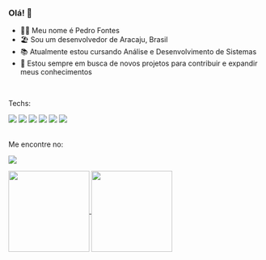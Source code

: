 ### Olá! 👋

- 👨‍💻 Meu nome é Pedro Fontes 
- 🏖️ Sou um desenvolvedor de Aracaju, Brasil
- 📚 Atualmente estou cursando Análise e Desenvolvimento de Sistemas  
- 🚀 Estou sempre em busca de novos projetos para contribuir e expandir meus conhecimentos
<br>


Techs:

<div> <img src="https://img.shields.io/badge/HTML5-E34F26?style=for-the-badge&logo=html5&logoColor=white" /> <img src="https://img.shields.io/badge/CSS3-1572B6?style=for-the-badge&logo=css3&logoColor=white" /> <img src="https://img.shields.io/badge/JavaScript-323330?style=for-the-badge&logo=javascript&logoColor=F7DF1E" /> <img src="https://img.shields.io/badge/typescript-%23007ACC.svg?style=for-the-badge&logo=typescript&logoColor=white"> <img src="https://img.shields.io/badge/React-20232A?style=for-the-badge&logo=react&logoColor=61DAFB" /> <img src="https://img.shields.io/badge/node.js-6DA55F?style=for-the-badge&logo=node.js&logoColor=white" /> </div> </div>
<br>


Me encontre no:

<a href="https://linkedin.com/in/fontespedro"><img src="https://img.shields.io/badge/LinkedIn-0077B5?style=for-the-badge&logo=linkedin&logoColor=white"/></a>

<a href="https://github.com/anuraghazra/github-readme-stats">
  <img align="center" src="https://github-readme-stats.vercel.app/api?username=pedrofnts&show_icons=true&theme=radical" height="160" />
</a>
<a href="https://github.com/anuraghazra/convoychat">
  <img align="center" src="https://github-readme-stats.vercel.app/api/top-langs/?username=pedrofnts&theme=radical&layout=compact"height="160" />
</a>










